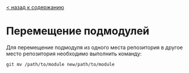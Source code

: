 [< назад к содержанию](/readme.md)

# Перемещение подмодулей

Для перемещение подмодуля из одного места репозитория в другое место репозитория необходимо выполнить команду:
```
git mv /path/to/module new/path/to/module
```